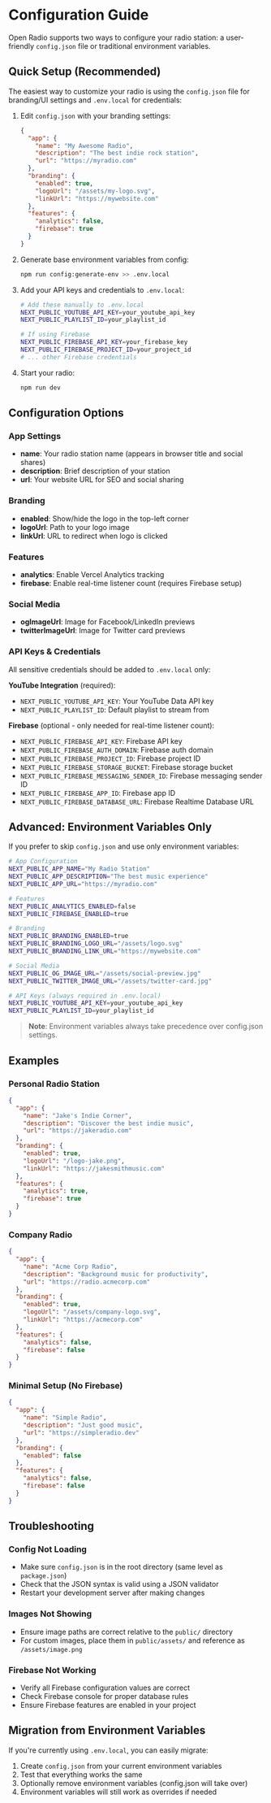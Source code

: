 # Configuration Guide

Open Radio supports two ways to configure your radio station: a user-friendly `config.json` file or traditional environment variables.

## Quick Setup (Recommended)

The easiest way to customize your radio is using the `config.json` file for branding/UI settings and `.env.local` for credentials:

1. Edit `config.json` with your branding settings:
   ```json
   {
     "app": {
       "name": "My Awesome Radio",
       "description": "The best indie rock station",
       "url": "https://myradio.com"
     },
     "branding": {
       "enabled": true,
       "logoUrl": "/assets/my-logo.svg",
       "linkUrl": "https://mywebsite.com"
     },
     "features": {
       "analytics": false,
       "firebase": true
     }
   }
   ```

2. Generate base environment variables from config:
   ```bash
   npm run config:generate-env >> .env.local
   ```

3. Add your API keys and credentials to `.env.local`:
   ```bash
   # Add these manually to .env.local
   NEXT_PUBLIC_YOUTUBE_API_KEY=your_youtube_api_key
   NEXT_PUBLIC_PLAYLIST_ID=your_playlist_id
   
   # If using Firebase
   NEXT_PUBLIC_FIREBASE_API_KEY=your_firebase_key
   NEXT_PUBLIC_FIREBASE_PROJECT_ID=your_project_id
   # ... other Firebase credentials
   ```

4. Start your radio:
   ```bash
   npm run dev
   ```

## Configuration Options

### App Settings
- **name**: Your radio station name (appears in browser title and social shares)
- **description**: Brief description of your station
- **url**: Your website URL for SEO and social sharing

### Branding
- **enabled**: Show/hide the logo in the top-left corner
- **logoUrl**: Path to your logo image
- **linkUrl**: URL to redirect when logo is clicked

### Features
- **analytics**: Enable Vercel Analytics tracking
- **firebase**: Enable real-time listener count (requires Firebase setup)

### Social Media
- **ogImageUrl**: Image for Facebook/LinkedIn previews
- **twitterImageUrl**: Image for Twitter card previews

### API Keys & Credentials
All sensitive credentials should be added to `.env.local` only:

**YouTube Integration** (required):
- `NEXT_PUBLIC_YOUTUBE_API_KEY`: Your YouTube Data API key
- `NEXT_PUBLIC_PLAYLIST_ID`: Default playlist to stream from

**Firebase** (optional - only needed for real-time listener count):
- `NEXT_PUBLIC_FIREBASE_API_KEY`: Firebase API key
- `NEXT_PUBLIC_FIREBASE_AUTH_DOMAIN`: Firebase auth domain
- `NEXT_PUBLIC_FIREBASE_PROJECT_ID`: Firebase project ID
- `NEXT_PUBLIC_FIREBASE_STORAGE_BUCKET`: Firebase storage bucket
- `NEXT_PUBLIC_FIREBASE_MESSAGING_SENDER_ID`: Firebase messaging sender ID
- `NEXT_PUBLIC_FIREBASE_APP_ID`: Firebase app ID
- `NEXT_PUBLIC_FIREBASE_DATABASE_URL`: Firebase Realtime Database URL

## Advanced: Environment Variables Only

If you prefer to skip `config.json` and use only environment variables:

```bash
# App Configuration
NEXT_PUBLIC_APP_NAME="My Radio Station"
NEXT_PUBLIC_APP_DESCRIPTION="The best music experience"
NEXT_PUBLIC_APP_URL="https://myradio.com"

# Features
NEXT_PUBLIC_ANALYTICS_ENABLED=false
NEXT_PUBLIC_FIREBASE_ENABLED=true

# Branding
NEXT_PUBLIC_BRANDING_ENABLED=true
NEXT_PUBLIC_BRANDING_LOGO_URL="/assets/logo.svg"
NEXT_PUBLIC_BRANDING_LINK_URL="https://mywebsite.com"

# Social Media
NEXT_PUBLIC_OG_IMAGE_URL="/assets/social-preview.jpg"
NEXT_PUBLIC_TWITTER_IMAGE_URL="/assets/twitter-card.jpg"

# API Keys (always required in .env.local)
NEXT_PUBLIC_YOUTUBE_API_KEY=your_youtube_api_key
NEXT_PUBLIC_PLAYLIST_ID=your_playlist_id
```

> **Note**: Environment variables always take precedence over config.json settings.

## Examples

### Personal Radio Station
```json
{
  "app": {
    "name": "Jake's Indie Corner",
    "description": "Discover the best indie music",
    "url": "https://jakeradio.com"
  },
  "branding": {
    "enabled": true,
    "logoUrl": "/logo-jake.png",
    "linkUrl": "https://jakesmithmusic.com"
  },
  "features": {
    "analytics": true,
    "firebase": true
  }
}
```

### Company Radio
```json
{
  "app": {
    "name": "Acme Corp Radio",
    "description": "Background music for productivity",
    "url": "https://radio.acmecorp.com"
  },
  "branding": {
    "enabled": true,
    "logoUrl": "/assets/company-logo.svg",
    "linkUrl": "https://acmecorp.com"
  },
  "features": {
    "analytics": false,
    "firebase": false
  }
}
```

### Minimal Setup (No Firebase)
```json
{
  "app": {
    "name": "Simple Radio",
    "description": "Just good music",
    "url": "https://simpleradio.dev"
  },
  "branding": {
    "enabled": false
  },
  "features": {
    "analytics": false,
    "firebase": false
  }
}
```

## Troubleshooting

### Config Not Loading
- Make sure `config.json` is in the root directory (same level as `package.json`)
- Check that the JSON syntax is valid using a JSON validator
- Restart your development server after making changes

### Images Not Showing
- Ensure image paths are correct relative to the `public/` directory
- For custom images, place them in `public/assets/` and reference as `/assets/image.png`

### Firebase Not Working
- Verify all Firebase configuration values are correct
- Check Firebase console for proper database rules
- Ensure Firebase features are enabled in your project

## Migration from Environment Variables

If you're currently using `.env.local`, you can easily migrate:

1. Create `config.json` from your current environment variables
2. Test that everything works the same
3. Optionally remove environment variables (config.json will take over)
4. Environment variables will still work as overrides if needed